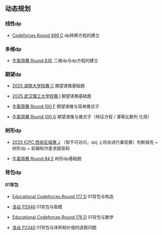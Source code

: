 ## 动态规划

### 线性dp

- [Codeforces Round 999 C](https://codeforces.com/contest/2061/problem/C) dp转移方程的建立

### 多维dp

- [牛客周赛 Round 83E](https://ac.nowcoder.com/acm/contest/102896/E) 二维dp与dp方程的建立

### 期望dp

- [2025 湖南大学校赛 C](https://codeforces.com/gym/105981/problem/J) 期望递推基础题

- [2025 武汉理工大学校赛 I](https://ac.nowcoder.com/acm/contest/112692/I) 期望递推基础题

- [牛客周赛 Round 100 F](https://ac.nowcoder.com/acm/contest/112576/F) 期望递推与简单推式子

- [牛客周赛 Round 100 G](https://ac.nowcoder.com/acm/contest/112576/G) 期望递推与推式子（特征方程 / 凑等比数列 化简）

### 树形dp

- [2025 ICPC 西安区域赛 J](https://qoj.ac/contest/2558/problem/14690) （暂不可访问，qoj 上将会进行重现赛）判断祖先 + 树形dp + 前缀和作差求路径和

- [牛客周赛 Round 84 E](https://ac.nowcoder.com/acm/contest/103152/E) 树形dp基础题

### 背包dp

#### 01背包

- [Educational Codeforces Round 177 D](https://codeforces.com/contest/2086/problem/D) 01背包与构造

- [洛谷 P2946](https://www.luogu.com.cn/problem/P2946) 01背包与取模

- [Educational Codeforces Round 176 D](https://codeforces.com/contest/2075/problem/D) 01背包与数学

- [洛谷 P2340](https://www.luogu.com.cn/problem/P2340) 01背包与体积和价值的选取问题
